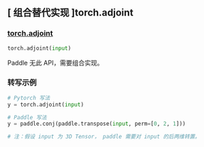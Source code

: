 ## [ 组合替代实现 ]torch.adjoint

### [torch.adjoint](https://pytorch.org/docs/stable/generated/torch.adjoint.html#torch.adjoint)
```python
torch.adjoint(input)
```

Paddle 无此 API，需要组合实现。

### 转写示例

```python
# Pytorch 写法
y = torch.adjoint(input)

# Paddle 写法
y = paddle.conj(paddle.transpose(input, perm=[0, 2, 1]))

# 注：假设 input 为 3D Tensor， paddle 需要对 input 的后两维转置。
```

